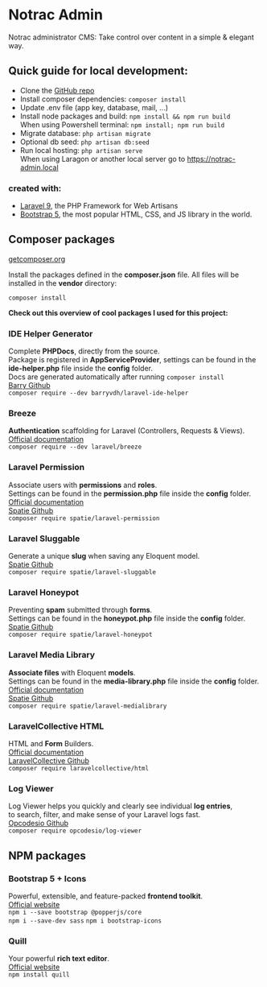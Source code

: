 # Notrac Admin

Notrac administrator CMS: Take control over content in a simple & elegant way.

## Quick guide for local development:
- Clone the [GitHub repo](https://github.com/dj-idfx/notrac-admin)   
- Install composer dependencies: `composer install`   
- Update .env file (app key, database, mail, ...)   
- Install node packages and build: `npm install && npm run build`     
  When using Powershell terminal: `npm install; npm run build`   
- Migrate database: `php artisan migrate`   
- Optional db seed: `php artisan db:seed`   
- Run local hosting: `php artisan serve`   
  When using Laragon or another local server go to https://notrac-admin.local  

### created with:
- [Laravel 9](https://laravel.com/), the PHP Framework for Web Artisans
- [Bootstrap 5](https://getbootstrap.com/), the most popular HTML, CSS, and JS library in the world.


## Composer packages

[getcomposer.org](https://getcomposer.org/)

Install the packages defined in the **composer.json** file.
All files will be installed in the **vendor** directory:

```
composer install 
```

**Check out this overview of cool packages I used for this project:**

### IDE Helper Generator

Complete **PHPDocs**, directly from the source.  
Package is registered in **AppServiceProvider**, settings can be found in the **ide-helper.php** file inside the **config** folder.    
Docs are generated automatically after running `composer install`   
[Barry Github](https://github.com/barryvdh/laravel-ide-helper)       
`composer require --dev barryvdh/laravel-ide-helper`  

### Breeze

**Authentication** scaffolding for Laravel (Controllers, Requests & Views).   
[Official documentation](https://laravel.com/docs/9.x/starter-kits#breeze-and-blade)    
`composer require --dev laravel/breeze`   

### Laravel Permission

Associate users with **permissions** and **roles**.   
Settings can be found in the **permission.php** file inside the **config** folder.  
[Official documentation](https://spatie.be/docs/laravel-permission/v5)    
[Spatie Github](https://github.com/spatie/laravel-permission)       
`composer require spatie/laravel-permission`   

### Laravel Sluggable

Generate a unique **slug** when saving any Eloquent model.    
[Spatie Github](https://github.com/spatie/laravel-sluggable)       
`composer require spatie/laravel-sluggable`   

### Laravel Honeypot

Preventing **spam** submitted through **forms**.    
Settings can be found in the **honeypot.php** file inside the **config** folder.   
[Spatie Github](https://github.com/spatie/laravel-honeypot)       
`composer require spatie/laravel-honeypot`

### Laravel Media Library

**Associate files** with Eloquent **models**.    
Settings can be found in the **media-library.php** file inside the **config** folder.  
[Official documentation](https://spatie.be/docs/laravel-medialibrary/)    
[Spatie Github](https://github.com/spatie/laravel-medialibrary/)       
`composer require spatie/laravel-medialibrary`

### LaravelCollective HTML

HTML and **Form** Builders.  
[Official documentation](https://laravelcollective.com/docs/6.x/html)    
[LaravelCollective Github](https://github.com/LaravelCollective/html)       
`composer require laravelcollective/html`

### Log Viewer

Log Viewer helps you quickly and clearly see individual **log entries**,   
to search, filter, and make sense of your Laravel logs fast.  
[Opcodesio Github](https://github.com/opcodesio/log-viewer)       
`composer require opcodesio/log-viewer`   


## NPM packages

### Bootstrap 5 + Icons   
Powerful, extensible, and feature-packed **frontend toolkit**.   
[Official website](https://getbootstrap.com/)   
`npm i --save bootstrap @popperjs/core`   
`npm i --save-dev sass`
`npm i bootstrap-icons`

### Quill 
Your powerful **rich text editor**.   
[Official website](https://quilljs.com/)   
`npm install quill`   
